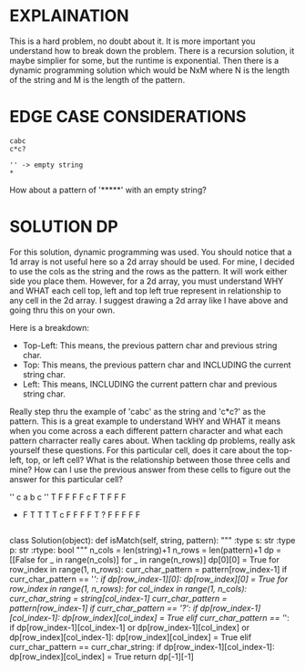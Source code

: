 # EXPLAINATION
This is a hard problem, no doubt about it. It is more important you understand how to break down the problem. 
There is a recursion solution, it maybe simplier for some, but the runtime is exponential. Then there is a dynamic programming solution which would be NxM where N is the length of the string and M is the length of the pattern.

# EDGE CASE CONSIDERATIONS
```
cabc
c*c?
```

```
'' -> empty string
*
```
How about a pattern of '*****' with an empty string?

# SOLUTION DP
For this solution, dynamic programming was used. You should notice that a 1d array is not useful here so a 2d array should be used. For mine, I decided to use the cols as the string and the rows as the pattern. It will work either side you place them. However, for a 2d array, you must understand WHY and WHAT each cell top, left and top left true represent in relationship to any cell in the 2d array. I suggest drawing a 2d array like I have above and going thru this on your own.

Here is a breakdown:
- Top-Left: This means, the previous pattern char and previous string char.
- Top: This means, the previous pattern char and INCLUDING the current string char.
- Left: This means, INCLUDING the current pattern char and previous string char.

Really step thru the example of 'cabc' as the string and 'c*c?' as the pattern. This is a great example to understand WHY and WHAT it means when you come across a each different pattern character and what each pattern charracter really cares about. When tackling dp problems, really ask yourself these questions. For this particular cell, does it care about the top-left, top, or left cell? What is the relationship between those three cells and mine? How can I use the previous answer from these cells to figure out the answer for this particular cell?

   '' c a b c
''  T F F F F
c   F T F F F
*   F T T T T
c   F F F F T
?   F F F F F
```

```
class Solution(object):
    def isMatch(self, string, pattern):
        """
        :type s: str
        :type p: str
        :rtype: bool
        """
        n_cols = len(string)+1
        n_rows = len(pattern)+1
        dp = [[False for _ in range(n_cols)] for _ in range(n_rows)]
        dp[0][0] = True
        for row_index in range(1, n_rows):
            curr_char_pattern = pattern[row_index-1]
            if curr_char_pattern == '*':
                if dp[row_index-1][0]:
                    dp[row_index][0] = True
        for row_index in range(1, n_rows):
            for col_index in range(1, n_cols):
                curr_char_string = string[col_index-1]
                curr_char_pattern = pattern[row_index-1]
                if curr_char_pattern == '?':
                    if dp[row_index-1][col_index-1]:
                        dp[row_index][col_index] = True
                elif curr_char_pattern == '*':
                    if dp[row_index-1][col_index-1] or dp[row_index-1][col_index] or dp[row_index][col_index-1]:
                        dp[row_index][col_index] = True
                elif curr_char_pattern == curr_char_string:
                    if dp[row_index-1][col_index-1]:
                        dp[row_index][col_index] = True
        return dp[-1][-1]
```
